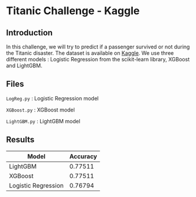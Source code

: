 # Titanic Challenge - Kaggle

## Introduction

In this challenge, we will try to predict if a passenger survived or not during the Titanic disaster. The dataset is available on [Kaggle](https://www.kaggle.com/c/titanic/data). We use three different models : Logistic Regression from the scikit-learn library, XGBoost and LightGBM.

## Files

`LogReg.py` : Logistic Regression model

`XGBoost.py` : XGBoost model

`LightGBM.py` : LightGBM model

## Results

| Model | Accuracy |
| --- | --- |
| LightGBM | 0.77511 |
| XGBoost | 0.77511 |
| Logistic Regression | 0.76794 |


